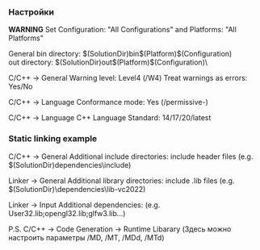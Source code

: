 ### Настройки

**WARNING** Set Configuration: "All Configurations" and Platforms: "All Platforms"

General
bin directory: $(SolutionDir)bin\$(Platform)\$(Configuration)\
out directory: $(SolutionDir)out\$(Platform)\$(Configuration)\

C/C++ -> General
Warning level: Level4 (/W4)
Treat warnings as errors: Yes/No

C/C++ -> Language
Conformance mode: Yes (/permissive-)

C/C++ -> Language
C++ Language Standard: 14/17/20/latest

### Static linking example

C/C++ -> General
Additional include directories: include header files (e.g. $(SolutionDir)dependencies\include)

Linker -> General
Additional library directories: include .lib files (e.g. $(SolutionDir)\dependencies\lib-vc2022)

Linker -> Input
Additional dependencies: (e.g. User32.lib;opengl32.lib;glfw3.lib...)

P.S.
C/C++ -> Code Generation -> Runtime Libarary (Здесь можно настроить параметры /MD, /MT, /MDd, /MTd)
